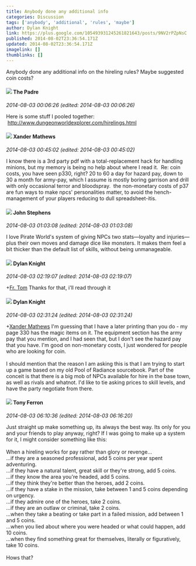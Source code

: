 ```yaml
---
title: Anybody done any additional info
categories: Discussion
tags: ['anybody', 'additional', 'rules', 'maybe']
author: Dylan Knight
link: https://plus.google.com/105493931245261821643/posts/9NV2rPZpNsC
published: 2014-08-02T23:36:54.171Z
updated: 2014-08-02T23:36:54.171Z
imagelink: []
thumblinks: []
---
```


Anybody done any additional info on the hireling rules? Maybe suggested coin costs?
<div id='comment z12pspsbgkixwh1dm22vzrwzzqiach1ya04'>
  <h4><img src='{{site.baseurl}}//images/avatars/102953378950954656315_photo.jpg'> The Padre</h4>
      <p><cite>2014-08-03 00:06:26 (edited: 2014-08-03 00:06:26)</cite></p>
        <p>Here is some stuff I pooled together:  <a href="http://www.dungeonworldexplorer.com/hirelings.html" class="ot-anchor">http://www.dungeonworldexplorer.com/hirelings.html</a></p>
</div>
        

<div id='comment z12pspsbgkixwh1dm22vzrwzzqiach1ya04'>
  <h4><img src='{{site.baseurl}}//images/avatars/107449243374830546772_photo.jpg'> Xander Mathews</h4>
      <p><cite>2014-08-03 00:45:02 (edited: 2014-08-03 00:45:02)</cite></p>
        <p>I know there is a 3rd party pdf with a total-replacement hack for handling minions, but my memory is being no help about where I read it.  Re: coin costs, you have seen p330, right? 20 to 60 a day for hazard pay, down to 30 a month for army-pay, which I assume is mostly boring garrison and drill with only occasional terror and bloodspray.  the non-monetary costs of p37 are fun ways to make npcs&#39; personalities matter, to avoid the hench-management of your players reducing to dull spreadsheet-itis.</p>
</div>
        

<div id='comment z12pspsbgkixwh1dm22vzrwzzqiach1ya04'>
  <h4><img src='{{site.baseurl}}//images/avatars/101554656051604297040_photo.jpg'> John Stephens</h4>
      <p><cite>2014-08-03 01:03:08 (edited: 2014-08-03 01:03:08)</cite></p>
        <p>I love Pirate World&#39;s system of giving NPCs two stats—loyalty and injuries—plus their own moves and damage dice like monsters. It makes them feel a bit thicker than the default list of skills, without being unmanageable.</p>
</div>
        

<div id='comment z12pspsbgkixwh1dm22vzrwzzqiach1ya04'>
  <h4><img src='{{site.baseurl}}//images/avatars/105493931245261821643_photo.jpg'> Dylan Knight</h4>
      <p><cite>2014-08-03 02:19:07 (edited: 2014-08-03 02:19:07)</cite></p>
        <p><span class="proflinkWrapper"><span class="proflinkPrefix">+</span><a class="proflink" href="https://plus.google.com/102953378950954656315" oid="102953378950954656315">Fr. Tom</a></span> Thanks for that, i&#39;ll read through it</p>
</div>
        

<div id='comment z12pspsbgkixwh1dm22vzrwzzqiach1ya04'>
  <h4><img src='{{site.baseurl}}//images/avatars/105493931245261821643_photo.jpg'> Dylan Knight</h4>
      <p><cite>2014-08-03 02:31:24 (edited: 2014-08-03 02:31:24)</cite></p>
        <p><span class="proflinkWrapper"><span class="proflinkPrefix">+</span><a class="proflink" href="https://plus.google.com/107449243374830546772" oid="107449243374830546772">Xander Mathews</a></span> I&#39;m guessing that I have a later printing than you do - my page 330 has the magic items on it. The equipment section has the army pay that you mention, and I had seen that, but I don&#39;t see the hazard pay that you have. I&#39;m good on non-monetary costs, I just wondered for people who are looking for coin. <br /><br />I should mention that the reason I am asking this is that I am trying to start up a game based on my old Pool of Radiance sourcebook. Part of the conceit is that there is a big mob of NPCs available for hire in the base town, as well as rivals and whatnot. I&#39;d like to tie asking prices to skill levels, and have the party negotiate from there.</p>
</div>
        

<div id='comment z12pspsbgkixwh1dm22vzrwzzqiach1ya04'>
  <h4><img src='{{site.baseurl}}//images/avatars/105317681442573084626_photo.jpg'> Tony Ferron</h4>
      <p><cite>2014-08-03 06:10:36 (edited: 2014-08-03 06:16:20)</cite></p>
        <p>Just straight up make something up, its always the best way. Its only for you and your friends to play anyway, right? If I was going to make up a system for it, I might consider something like this:<br /><br />When a hireling works for pay rather than glory or revenge...<br />...if they are a seasoned professional, add 5 coins per year spent adventuring.<br />...if they have a natural talent, great skill or they&#39;re strong, add 5 coins.<br />...if they know the area you&#39;re headed, add 5 coins.<br />...if they think they&#39;re better than the heroes, add 2 coins.<br />...if they have a stake in the mission, take between 1 and 5 coins depending on urgency.<br />...if they admire one of the heroes, take 2 coins.<br />...if they are an outlaw or criminal, take 2 coins.<br />...when they take a beating or take part in a failed mission, add between 1 and 5 coins.<br />...when you lied about where you were headed or what could happen, add 10 coins.<br />...when they find something great for themselves, literally or figuratively, take 10 coins.<br /><br />Hows that?</p>
</div>
        